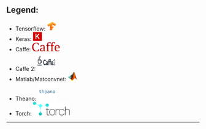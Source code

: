 ## Legend:
- Tensorflow: [<img src="logo/tf.jpg" width="24" height="24" />]()
- Keras: [<img src="logo/Keras_Logo.jpg" width="24" height="24" />]()
- Caffe: [<img src="logo/caffe-logo.png" width="72" height="24" />]()
- Caffe 2: [<img src="logo/caffe2-logo.png" width="48" height="48" />]()
- Matlab/Matconvnet: [<img src="logo/matlab-Logo.png" width="24" height="24" />]()
- Theano: [<img src="logo/theano-logo.png" height="48" />]()
- Torch: [<img src="logo/torch-logo.png" height="36" />]()

***
